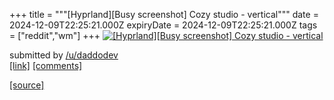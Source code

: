 +++
title = """[Hyprland][Busy screenshot] Cozy studio - vertical"""
date = 2024-12-09T22:25:21.000Z
expiryDate = 2024-12-09T22:25:21.000Z
tags = ["reddit","wm"]
+++
[![[Hyprland][Busy screenshot] Cozy studio - vertical](https://b.thumbs.redditmedia.com/cStOYNrKvBpY6K2Lm0zbiq-6pVmVV73PUXPQEgPTdes.jpg "[Hyprland][Busy screenshot] Cozy studio - vertical")](https://www.reddit.com/r/unixporn/comments/1hama72/hyprlandbusy_screenshot_cozy_studio_vertical/)

submitted by [/u/daddodev](https://www.reddit.com/user/daddodev)  
[\[link\]](https://www.reddit.com/gallery/1hama72) [\[comments\]](https://www.reddit.com/r/unixporn/comments/1hama72/hyprlandbusy_screenshot_cozy_studio_vertical/)

[[source]](https://www.reddit.com/r/unixporn/comments/1hama72/hyprlandbusy_screenshot_cozy_studio_vertical/)
